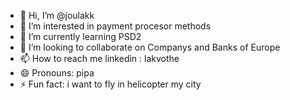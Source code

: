 - 👋 Hi, I’m @joulakk
- 👀 I’m interested in payment procesor methods
- 🌱 I’m currently learning PSD2 
- 💞️ I’m looking to collaborate on Companys and Banks of Europe  
- 📫 How to reach me linkedin : lakvothe
- 😄 Pronouns: pipa
- ⚡ Fun fact: i want to fly in helicopter my city

<!---
joulakk/joulakk is a ✨ special ✨ repository because its `README.md` (this file) appears on your GitHub profile.
You can click the Preview link to take a look at your changes.
--->
